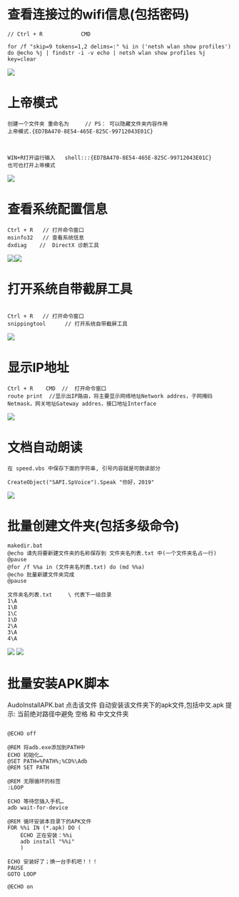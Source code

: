 # 查看连接过的wifi信息(包括密码)

```
// Ctrl + R            CMD       
 
for /f "skip=9 tokens=1,2 delims=:" %i in ('netsh wlan show profiles') do @echo %j | findstr -i -v echo | netsh wlan show profiles %j key=clear

```

<img src="//../zimage/system/windows/02_tip/wifi.jpg">



# 上帝模式

```
创建一个文件夹 重命名为     // PS： 可以隐藏文件夹内容作用
上帝模式.{ED7BA470-8E54-465E-825C-99712043E01C}



WIN+R打开运行输入   shell:::{ED7BA470-8E54-465E-825C-99712043E01C}     也可也打开上帝模式
```
<img src="//../zimage/system/windows/02_tip/godmode.jpg">



# 查看系统配置信息
```
Ctrl + R   // 打开命令窗口
msinfo32   // 查看系统信息
dxdiag    //  DirectX 诊断工具

```
<img src="//../zimage/system/windows/02_tip/systeminfo.jpg"><img src="//../zimage/system/windows/02_tip/diag.jpg">


# 打开系统自带截屏工具

```

Ctrl + R   // 打开命令窗口
snippingtool      // 打开系统自带截屏工具

```
<img src="//../zimage/system/windows/02_tip/snippingtool.jpg">


# 显示IP地址
```
Ctrl + R    CMD  //  打开命令窗口
route print  //显示出IP路由，将主要显示网络地址Network addres，子网掩码Netmask，网关地址Gateway addres，接口地址Interface

```
<img src="//../zimage/system/windows/02_tip/route.jpg">

# 文档自动朗读
```
在 speed.vbs 中保存下面的字符串, 引号内容就是可朗读部分

CreateObject("SAPI.SpVoice").Speak "你好，2019"   
```
<img src="//../zimage/system/windows/02_tip/speed.jpg">


# 批量创建文件夹(包括多级命令)

```
makedir.bat
@echo 请先将要新建文件夹的名称保存到 文件夹名列表.txt 中(一个文件夹名占一行)
@pause
@for /f %%a in (文件夹名列表.txt) do (md %%a)
@echo 批量新建文件夹完成
@pause

```

```
文件夹名列表.txt     \ 代表下一级目录
1\A
1\B
1\C
1\D
2\A
3\A
4\A

```
<img src="//../zimage/system/windows/02_tip/createdir.jpg">
<img src="//../zimage/system/windows/02_tip/createdir1.jpg">


# 批量安装APK脚本
AudoInstallAPK.bat
点击该文件 自动安装该文件夹下的apk文件,包括中文.apk
提示:  当前绝对路径中避免 空格 和 中文文件夹
```

@ECHO off

@REM 将adb.exe添加到PATH中
ECHO 初始化…
@SET PATH=%PATH%;%CD%\Adb
@REM SET PATH

@REM 无限循环的标签
:LOOP

ECHO 等待您插入手机…
adb wait-for-device

@REM 循环安装本目录下的APK文件
FOR %%i IN (*.apk) DO ( 
 	ECHO 正在安装：%%i
 	adb install "%%i"
 	)

ECHO 安装好了；换一台手机吧！！！
PAUSE
GOTO LOOP

@ECHO on


```
